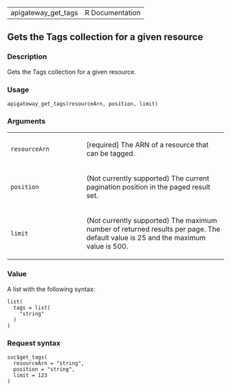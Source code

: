 <table style="width: 100%;">
<tbody>
<tr class="odd">
<td>apigateway_get_tags</td>
<td style="text-align: right;">R Documentation</td>
</tr>
</tbody>
</table>

## Gets the Tags collection for a given resource

### Description

Gets the Tags collection for a given resource.

### Usage

    apigateway_get_tags(resourceArn, position, limit)

### Arguments

<table>
<colgroup>
<col style="width: 35%" />
<col style="width: 65%" />
</colgroup>
<tbody>
<tr class="odd">
<td><code id="apigateway_get_tags_:_resourceArn">resourceArn</code></td>
<td><p>[required] The ARN of a resource that can be tagged.</p></td>
</tr>
<tr class="even">
<td><code id="apigateway_get_tags_:_position">position</code></td>
<td><p>(Not currently supported) The current pagination position in the
paged result set.</p></td>
</tr>
<tr class="odd">
<td><code id="apigateway_get_tags_:_limit">limit</code></td>
<td><p>(Not currently supported) The maximum number of returned results
per page. The default value is 25 and the maximum value is 500.</p></td>
</tr>
</tbody>
</table>

### Value

A list with the following syntax:

    list(
      tags = list(
        "string"
      )
    )

### Request syntax

    svc$get_tags(
      resourceArn = "string",
      position = "string",
      limit = 123
    )

